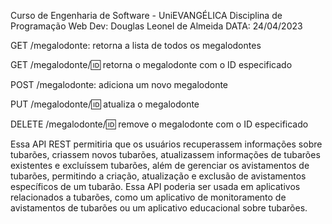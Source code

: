 Curso de Engenharia de Software - UniEVANGÉLICA
Disciplina de Programação Web
Dev: Douglas Leonel de Almeida
DATA: 24/04/2023

GET /megalodonte: retorna a lista de todos os megalodontes

GET /megalodonte/:id: retorna o megalodonte com o ID especificado

POST /megalodonte: adiciona um novo megalodonte

PUT /megalodonte/:id: atualiza o megalodonte

DELETE /megalodonte/:id: remove o megalodonte com o ID especificado

Essa API REST permitiria que os usuários recuperassem informações sobre tubarões, criassem novos tubarões, atualizassem informações de tubarões existentes e excluíssem tubarões, além de gerenciar os avistamentos de tubarões, permitindo a criação, atualização e exclusão de avistamentos específicos de um tubarão. Essa API poderia ser usada em aplicativos relacionados a tubarões, como um aplicativo de monitoramento de avistamentos de tubarões ou um aplicativo educacional sobre tubarões.
